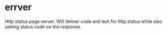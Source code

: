 # errver

Http status page server. Will deliver code and text for http status while also setting status code on the response.
